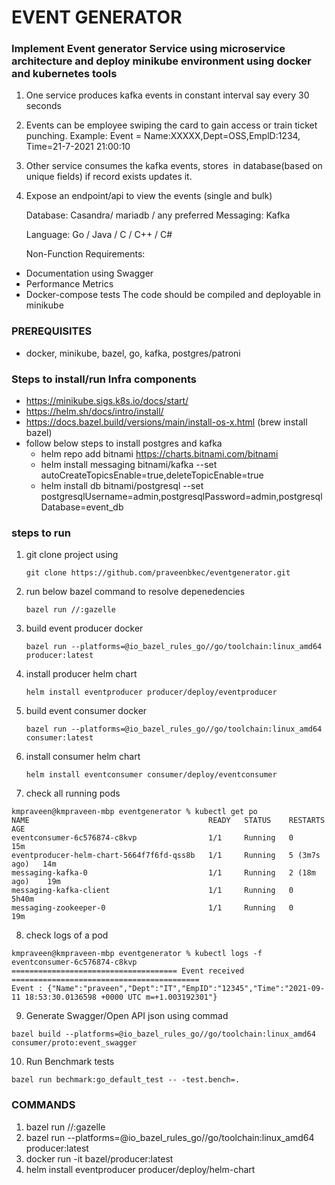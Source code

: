 # EVENT GENERATOR

### Implement Event generator Service using microservice architecture and deploy minikube environment using docker and kubernetes tools

1. One service produces kafka events in constant interval say every 30 seconds
2. Events can be employee swiping the card to gain access or train ticket punching. Example: Event = Name:XXXXX,Dept=OSS,EmplD:1234, Time=21-7-2021 21:00:10
3. Other service consumes the kafka events, stores  in database(based on unique fields) if record exists updates it.
4. Expose an endpoint/api to view the events (single and bulk)

   Database: Casandra/ mariadb / any preferred
   Messaging: Kafka

   Language: Go / Java / C / C++ / C#

   Non-Function Requirements:
* Documentation using Swagger
* Performance Metrics
* Docker-compose tests
  The code should be compiled and deployable in minikube

### PREREQUISITES  
* docker, minikube, bazel, go, kafka, postgres/patroni

### Steps to install/run Infra components
* https://minikube.sigs.k8s.io/docs/start/
* https://helm.sh/docs/intro/install/
* https://docs.bazel.build/versions/main/install-os-x.html (brew install bazel)
* follow below steps to install postgres and kafka
  - helm repo add bitnami https://charts.bitnami.com/bitnami
  - helm install messaging bitnami/kafka --set autoCreateTopicsEnable=true,deleteTopicEnable=true
  - helm install db bitnami/postgresql --set postgresqlUsername=admin,postgresqlPassword=admin,postgresqlDatabase=event_db

    
    
### steps to run
1. git clone project using
    ```
    git clone https://github.com/praveenbkec/eventgenerator.git
   ```
2. run below bazel command to resolve depenedencies
    ```
    bazel run //:gazelle
    ```
   
3. build event producer docker
    ``` 
    bazel run --platforms=@io_bazel_rules_go//go/toolchain:linux_amd64 producer:latest
    ```
4. install producer helm chart
    ```
    helm install eventproducer producer/deploy/eventproducer
    ```
3. build event consumer docker
    ```
    bazel run --platforms=@io_bazel_rules_go//go/toolchain:linux_amd64 consumer:latest
    ```   

6. install consumer helm chart
    ```
    helm install eventconsumer consumer/deploy/eventconsumer
    ```
   
7. check all running pods
```
kmpraveen@kmpraveen-mbp eventgenerator % kubectl get po
NAME                                        READY   STATUS    RESTARTS       AGE
eventconsumer-6c576874-c8kvp                1/1     Running   0              15m
eventproducer-helm-chart-5664f7f6fd-qss8b   1/1     Running   5 (3m7s ago)   14m
messaging-kafka-0                           1/1     Running   2 (18m ago)    19m
messaging-kafka-client                      1/1     Running   0              5h40m
messaging-zookeeper-0                       1/1     Running   0              19m
```

8. check logs of a pod
```
kmpraveen@kmpraveen-mbp eventgenerator % kubectl logs -f eventconsumer-6c576874-c8kvp 
===================================== Event received ==========================================
Event : {"Name":"praveen","Dept":"IT","EmpID":"12345","Time":"2021-09-11 18:53:30.0136598 +0000 UTC m=+1.003192301"}
```

9. Generate Swagger/Open API json using commad
```bigquery
bazel build --platforms=@io_bazel_rules_go//go/toolchain:linux_amd64 consumer/proto:event_swagger
```
10. Run Benchmark tests
```bigquery
bazel run bechmark:go_default_test -- -test.bench=.
```
### COMMANDS

1. bazel run //:gazelle
2. bazel run --platforms=@io_bazel_rules_go//go/toolchain:linux_amd64 producer:latest
3. docker run -it bazel/producer:latest
4. helm install eventproducer producer/deploy/helm-chart